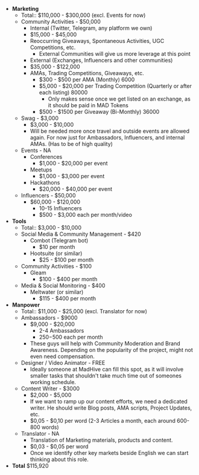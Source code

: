 - **Marketing**
    - Total:: $110,000 - $300,000 (excl. Events for now)
    - Community Activities - $50,000
        - Internal (Twitter, Telegram, any platform we own)
        - $15,000 - $45,000
        - Reoccurring Giveaways, Spontaneous Activities, UGC Competitions, etc.
            - External Communities will give us more leverage at this point
        - External (Exchanges, Influencers and other communities)
        - $35,000 - $122,000
        - AMAs, Trading Competitions, Giveaways, etc.
            - $300 - $500 per AMA (Monthly) 6000
            - $5,000 - $20,000 per Trading Competition (Quarterly or after each listing) 80000
                - Only makes sense once we get listed on an exchange, as it should be paid in MAD Tokens
            - $500 - $1500 per Giveaway (Bi-Monthly) 36000
    - Swag - $3,000
        - $3,000 - $10,000
        - Will be needed more once travel and outside events are allowed again. For now just for Ambassadors, Influencers, and internal AMAs. (Has to be of high quality)
    - Events - NA
        - Conferences
            - $1,000 - $20,000 per event
        - Meetups
            - $1,000 - $3,000 per event
        - Hackathons
            - $20,000 - $40,000 per event
    - Influencers - $50,000
        - $60,000 - $120,000 
            - 10-15 Influencers
            - $500 - $3,000 each per month/video
- **Tools**
    - Total:: $3,000 - $10,000
    - Social Media & Community Management - $420
        - Combot (Telegram bot)
            - $10 per month
        - Hootsuite (or similar)
            - $25 - $100 per month 
    - Community Activities - $100
        - Gleam
            - $100 - $400 per month  
    - Media & Social Monitoring - $400
        - Meltwater (or similar)
            - $115 - $400 per month 
- **Manpower**
    - Total:: $11,000 - $25,000 (excl. Translator for now)
    - Ambassadors - $9000
        - $9,000 - $20,000
            - 2-4 Ambassadors
            - $250-$500 each per month
        - These guys will help with Community Moderation and Brand Awareness. Depending on the popularity of the project, might not even need compensation.
    - Designer / Video Animator - FREE
        - Ideally someone at MadHive can fill this spot, as it will involve smaller tasks that shouldn't take much time out of someones working schedule.
    - Content Writer - $3000
        - $2,000 - $5,000
        - If we want to ramp up our content efforts, we need a dedicated writer. He should write Blog posts, AMA scripts, Project Updates, etc. 
        - $0,05 - $0,10 per word (2-3 Articles a month, each around 600-800 words)
    - Translator - NA
        - Translation of Marketing materials, products and content. 
        - $0,03 - $0,05 per word
        - Once we identify other key markets beside English we can start thinking about this role.
- **Total** $115,920
